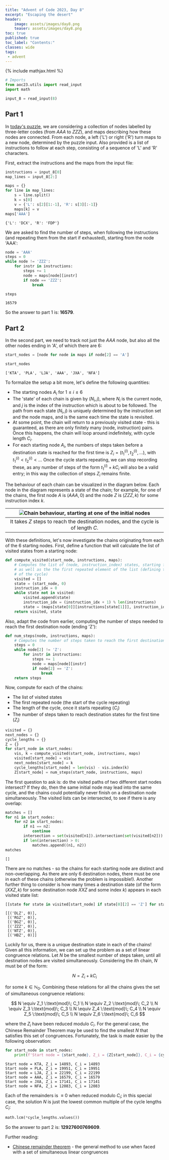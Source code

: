 ```yaml
---
title: "Advent of Code 2023, Day 8"
excerpt: "Escaping the desert"
header:
    image: assets/images/day8.png
    teaser: assets/images/day8.png
toc: true
published: true
toc_label: "Contents:"
classes: wide
tags:
 - advent
---
```


{% include mathjax.html %}

```python
# Imports
from aoc23.utils import read_input
import math
```


```python
input_8 = read_input(8)
```

## Part 1

In [today's puzzle](https://adventofcode.com/2023/day/8), we are considering a collection of nodes 
labelled by three-letter codes (from $AAA$ to $ZZZ$), and maps describing how these nodes are 
connected. From each node, a left ('L') or right ('R') turn maps to a new node, determined by 
the puzzle input. Also provided is a list of instructions to follow at each step, consisting of a 
sequence of 'L' and 'R' characters.

First, extract the instructions and the maps from the input file:


```python
instructions = input_8[0]
map_lines = input_8[2:]
```


```python
maps = {}
for line in map_lines:
    s = line.split()
    k = s[0]
    v = {'L': s[2][1:-1], 'R': s[3][:-1]}
    maps[k] = v
maps['AAA']
```

    {'L': 'DCX', 'R': 'FDP'}

We are asked to find the number of steps, when following the instructions (and repeating them from the start if exhausted), starting from the node 'AAA':


```python
node = 'AAA'
steps = 0
while node != 'ZZZ':
    for instr in instructions:
        steps += 1
        node = maps[node][instr]
        if node == 'ZZZ':
            break
```


```python
steps
```




    16579



So the answer to part 1 is: __16579__.

## Part 2

In the second part, we need to track not just the $AAA$ node, but also all the other nodes ending in 'A', of which there are 6:


```python
start_nodes = [node for node in maps if node[2] == 'A']
```


```python
start_nodes
```




    ['KTA', 'PLA', 'LJA', 'AAA', 'JXA', 'NFA']



To formalize the setup a bit more, let's define the following quantities:
- The starting nodes ${A_i}$ for $1\le i\le 6$
- The 'state' of each chain is given by $(N_i, j)$, where $N_i$ is the current node, and $j$ is the index of the instruction which is about to be followed. The path from each state $(N_i, j)$ is uniquely determined by the instruction set and the node maps, and is the same each time the state is revisited.
- At some point, the chain will return to a previously visited state - this is guaranteed, as there are only finitely many (node, instruction) pairs. Once this happens, the chain will loop around indefinitely, with cycle length $C_i$.
- For each starting node $A_i$, the numbers of steps taken before a destination state is reached for the first time is $Z_i=(t^{(i)}_1, t^{(i)}_2, ...)$, with $t^{(i)}_1<t^{(i)}_2<...$ Once the cycle starts repeating, we can stop recording these, as any number of steps of the form $t^{(i)}_1+kC_i$ will also be a valid entry; in this way the collection of steps $Z_i$ remains finite.

The behaviour of each chain can be visualized in the diagram below. Each node in the diagram represents a state of the chain; for example, for one of the chains, the first node $A$ is $(AAA, 0)$ and the node $Z$ is $(ZZZ, k)$ for some instruction index $k$.


| ![Chain behaviour, starting at one of the initial nodes](/assets/images/aoc23_day8_chain.png) |
|:--:|
| It takes $Z$ steps to reach the destination nodes, and the cycle is of length $C$. |


With these definitions, let's now investigate the chains originating from each of the 6 starting nodes. First, define a function that will calculate the list of visited states from a starting node:


```python
def compute_visited(start_node, instructions, maps):
    # Computes the list of (node, instruction_index) states, starting from start_node, 
    # as well as the the first repeated element of the list (defining the start 
    # of the cycle)
    visited = []
    state = (start_node, 0)
    instruction_idx = 0
    while state not in visited:
        visited.append(state)
        instruction_idx = (instruction_idx + 1) % len(instructions)
        state = (maps[state[0]][instructions[state[1]]], instruction_idx)
    return visited, state
```

Also, adapt the code from earlier, computing the number of steps needed to reach the first destination node (ending 'Z'):


```python
def num_steps(node, instructions, maps):
    # Computes the number of steps taken to reach the first destination node
    steps = 0
    while node[2] != 'Z':
        for instr in instructions:
            steps += 1
            node = maps[node][instr]
            if node[2] == 'Z':
                break
    return steps
```

Now, compute for each of the chains:
- The list of visited states
- The first repeated node (the start of the cycle repeating)
- The length of the cycle, once it starts repeating ($C_i$)
- The number of steps taken to reach destination states for the first time ($Z_i$)


```python
visited = {}
next_nodes = {}
cycle_lengths = {}
Z = {}
for start_node in start_nodes:
    vis, k = compute_visited(start_node, instructions, maps)
    visited[start_node] = vis
    next_nodes[start_node] = k
    cycle_lengths[start_node] = len(vis) - vis.index(k)
    Z[start_node] = num_steps(start_node, instructions, maps)
```

The first question to ask is: do the visited paths of two different start nodes intersect? If they do, then the same initial node may lead into the same cycle, and the chains could potentially never finish on a destination node simultaneously. The visited lists can be intersected, to see if there is any overlap:


```python
matches = []
for n1 in start_nodes:
    for n2 in start_nodes:
        if n1 == n2:
            continue
        intersection = set(visited[n1]).intersection(set(visited[n2]))
        if len(intersection) > 0:
            matches.append((n1, n2))
matches
```

    []



There are no matches - so the chains for each starting node are distinct and non-overlapping. 
As there are only 6 destination nodes, there must be one in each of these chains (otherwise the problem is impossible!).
 Another further thing to consider is how many times a destination state (of the form $(XXZ, k)$ for 
 some destination node $XXZ$ and some index $k$) appears in each visited state list:


```python
[[state for state in visited[start_node] if state[0][2] == 'Z'] for start_node in start_nodes]
```

    [[('DLZ', 0)],
     [('RGZ', 0)],
     [('BGZ', 0)],
     [('ZZZ', 0)],
     [('NTZ', 0)],
     [('HBZ', 0)]]


Luckily for us, there is a unique destination state in each of the chains! Given all this information, we can set up the problem as a set of linear congruence relations. Let $N$ be the smallest number of steps taken, until all destination nodes are visited simultaneously. Considering the $i$th chain, $N$ must be of the form:

$$
N = Z_i + kC_i
$$

for some $k\in\mathbb{N}_0$. Combining these relations for all the chains gives the set of simultaneous congruence relations:

$$
N \equiv Z_1 \:\text{mod}\; C_1 \\
N \equiv Z_2 \:\text{mod}\; C_2 \\
N \equiv Z_3 \:\text{mod}\; C_3 \\
N \equiv Z_4 \:\text{mod}\; C_4 \\
N \equiv Z_5 \:\text{mod}\; C_5 \\
N \equiv Z_6 \:\text{mod}\; C_6 
$$

where the $Z_i$ have been reduced modulo $C_i$. For the general case, the Chinese Remainder Theorem may be used to find the smallest $N$ that satisfies this set of congruences. Fortunately, the task is made easier by the following observation:


```python
for start_node in start_nodes:
    print(f'Start node = {start_node}, Z_i = {Z[start_node]}, C_i = {cycle_lengths[start_node]}')
```

    Start node = KTA, Z_i = 14893, C_i = 14893
    Start node = PLA, Z_i = 19951, C_i = 19951
    Start node = LJA, Z_i = 22199, C_i = 22199
    Start node = AAA, Z_i = 16579, C_i = 16579
    Start node = JXA, Z_i = 17141, C_i = 17141
    Start node = NFA, Z_i = 12083, C_i = 12083

Each of the remainders is $\equiv 0$ when reduced modulo $C_i$; in this special case, the solution $N$ is just the lowest common multiple of the cycle lengths $C_i$:


```python
math.lcm(*cycle_lengths.values())
```

So the answer to part 2 is: __12927600769609__.

Further reading:
- [Chinese remainder theorem](https://en.wikipedia.org/wiki/Chinese_remainder_theorem) - the general method to use when faced with a set of simultaneous linear congruences